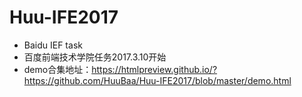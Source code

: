 # Huu-IFE2017
- Baidu IEF task
- 百度前端技术学院任务2017.3.10开始
- demo合集地址：https://htmlpreview.github.io/?https://github.com/HuuBaa/Huu-IFE2017/blob/master/demo.html
